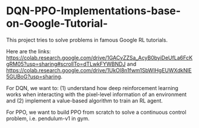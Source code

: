 # DQN-PPO-Implementations-base-on-Google-Tutorial-

This project tries to solve problems in famous Google RL tutorials. 

Here are the links: https://colab.research.google.com/drive/1GACvZZSa_AcyB0byiDeUfLa6FcKgRM05?usp=sharing#scrollTo=dTLwkFYWBNDJ and https://colab.research.google.com/drive/1UkOl8n1fwm1SbWIHgEUWXdkNlE5GUBoG?usp=sharing.

For DQN, we want to: (1) understand how deep reinforcement learning works when interacting with the pixel-level information of an environment and (2) implement a value-based algorithm to train an RL agent.

For PPO, we want to build PPO from scratch to solve a continuous control problem, i.e. pendulum-v1 in gym.
